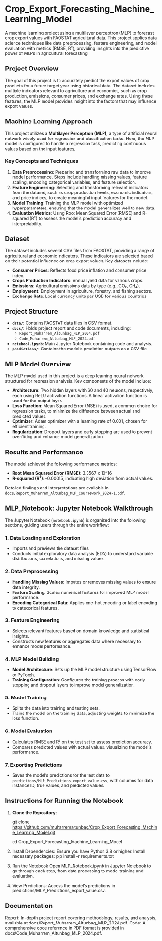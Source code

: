 # Crop_Export_Forecasting_Machine_Learning_Model
A machine learning project using a multilayer perceptron (MLP) to forecast crop export values with FAOSTAT agricultural data. This project applies data science techniques like data preprocessing, feature engineering, and model evaluation with metrics (RMSE, R²), providing insights into the predictive power of MLPs in agricultural forecasting

## Project Overview
The goal of this project is to accurately predict the export values of crop products for a future target year using historical data. The dataset includes multiple indicators relevant to agriculture and economics, such as crop production, emissions, consumer prices, and exchange rates. Using these features, the MLP model provides insight into the factors that may influence export values.

## Machine Learning Approach
This project utilizes a **Multilayer Perceptron (MLP)**, a type of artificial neural network widely used for regression and classification tasks. Here, the MLP model is configured to handle a regression task, predicting continuous values based on the input features. 

### Key Concepts and Techniques
1. **Data Preprocessing**: Preparing and transforming raw data to improve model performance. Steps include handling missing values, feature scaling, encoding categorical variables, and feature selection.
2. **Feature Engineering**: Selecting and transforming relevant indicators from the dataset, such as crop production levels, economic indicators, and price indices, to create meaningful input features for the model.
3. **Model Training**: Training the MLP model with optimized hyperparameters, ensuring that the model generalizes well to new data.
4. **Evaluation Metrics**: Using Root Mean Squared Error (RMSE) and R-squared (R²) to assess the model’s prediction accuracy and interpretability.

## Dataset
The dataset includes several CSV files from FAOSTAT, providing a range of agricultural and economic indicators. These indicators are selected based on their potential influence on crop export values. Key datasets include:
- **Consumer Prices**: Reflects food price inflation and consumer price index.
- **Crops Production Indicators**: Annual yield data for various crops.
- **Emissions**: Agricultural emissions data by type (e.g., CO₂, CH₄).
- **Employment**: Employment in agriculture, forestry, and fishing sectors.
- **Exchange Rate**: Local currency units per USD for various countries.

## Project Structure
- **`data/`**: Contains FAOSTAT data files in CSV format.
- **`docs/`**: Holds project report and code documents, including:
  - `Report_Muharrem_Altunbag_MLP_2024.pdf`
  - `Code_Muharrem_Altunbag_MLP_2024.pdf`
- **`notebook.ipynb`**: Main Jupyter Notebook containing code and analysis.
- **`predictions/`**: Contains the model’s prediction outputs as a CSV file.

## MLP Model Overview
The MLP model used in this project is a deep learning neural network structured for regression analysis. Key components of the model include:
- **Architecture**: Two hidden layers with 60 and 40 neurons, respectively, each using ReLU activation functions. A linear activation function is used for the output layer.
- **Loss Function**: Mean Squared Error (MSE) is used, a common choice for regression tasks, to minimize the difference between actual and predicted values.
- **Optimizer**: Adam optimizer with a learning rate of 0.001, chosen for efficient training.
- **Regularization**: Dropout layers and early stopping are used to prevent overfitting and enhance model generalization.

## Results and Performance
The model achieved the following performance metrics:
- **Root Mean Squared Error (RMSE)**: 3.3567 x 10^16
- **R-squared (R²)**: -0.00015, indicating high deviation from actual values.  

Detailed findings and interpretations are available in `docs/Report_Muharrem_Altunbag_MLP_Coursework_2024-1.pdf`.

## MLP_Notebook: Jupyter Notebook Walkthrough
The Jupyter Notebook (`notebook.ipynb`) is organized into the following sections, guiding users through the entire workflow:

### 1. **Data Loading and Exploration**
   - Imports and previews the dataset files.
   - Conducts initial exploratory data analysis (EDA) to understand variable distributions, correlations, and missing values.
   
### 2. **Data Preprocessing**
   - **Handling Missing Values**: Imputes or removes missing values to ensure data integrity.
   - **Feature Scaling**: Scales numerical features for improved MLP model performance.
   - **Encoding Categorical Data**: Applies one-hot encoding or label encoding to categorical features.

### 3. **Feature Engineering**
   - Selects relevant features based on domain knowledge and statistical insights.
   - Constructs new features or aggregates data where necessary to enhance model performance.

### 4. **MLP Model Building**
   - **Model Architecture**: Sets up the MLP model structure using TensorFlow or PyTorch.
   - **Training Configuration**: Configures the training process with early stopping and dropout layers to improve model generalization.

### 5. **Model Training**
   - Splits the data into training and testing sets.
   - Trains the model on the training data, adjusting weights to minimize the loss function.

### 6. **Model Evaluation**
   - Calculates RMSE and R² on the test set to assess prediction accuracy.
   - Compares predicted values with actual values, visualizing the model’s performance.

### 7. **Exporting Predictions**
   - Saves the model’s predictions for the test data to `predictions/MLP_Predictions_export_value.csv`, with columns for data instance ID, true values, and predicted values.

## Instructions for Running the Notebook
1. **Clone the Repository**:

   git clone https://github.com/muharremaltunbag/Crop_Export_Forecasting_Machine_Learning_Model.git
   
   cd Crop_Export_Forecasting_Machine_Learning_Model
   
3. Install Dependencies: Ensure you have Python 3.8 or higher. Install necessary packages:
  pip install -r requirements.txt

4. Run the Notebook
   Open MLP_Notebook.ipynb in Jupyter Notebook to go through each step, from data processing to model training and evaluation.
   
6. View Predictions:
   Access the model’s predictions in predictions/MLP_Predictions_export_value.csv.
   
## Documentation
Report: In-depth project report covering methodology, results, and analysis, available at docs/Report_Muharrem_Altunbag_MLP_2024.pdf.
Code: A comprehensive code reference in PDF format is provided in docs/Code_Muharrem_Altunbag_MLP_2024.pdf.
   

